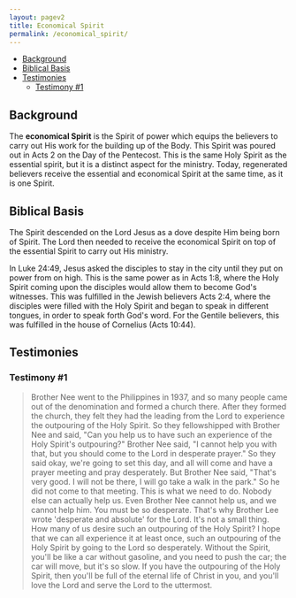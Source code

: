 ```yaml
---
layout: pagev2
title: Economical Spirit
permalink: /economical_spirit/
---
```

- [Background](#background)
- [Biblical Basis](#biblical-basis)
- [Testimonies](#testimonies)
  - [Testimony #1](#testimony-1)

## Background

The **economical Spirit** is the Spirit of power which equips the believers to carry out His work for the building up of the Body. This Spirit was poured out in Acts 2 on the Day of the Pentecost. This is the same Holy Spirit as the essential spirit, but it is a distinct aspect for the ministry. Today, regenerated believers receive the essential and economical Spirit at the same time, as it is one Spirit.

## Biblical Basis

The Spirit descended on the Lord Jesus as a dove despite Him being born of Spirit. The Lord then needed to receive the economical Spirit on top of the essential Spirit to carry out His ministry.

In Luke 24:49, Jesus asked the disciples to stay in the city until they put on power from on high. This is the same power as in Acts 1:8, where the Holy Spirit coming upon the disciples would allow them to become God's witnesses. This was fulfilled in the Jewish believers Acts 2:4, where the disciples were filled with the Holy Spirit and began to speak in different tongues, in order to speak forth God's word. For the Gentile believers, this was fulfilled in the house of Cornelius (Acts 10:44).

## Testimonies

### Testimony #1

>Brother Nee went to the Philippines in 1937, and so many people came out of the denomination and formed a church there. After they formed the church, they felt they had the leading from the Lord to experience the outpouring of the Holy Spirit. So they fellowshipped with Brother Nee and said, "Can you help us to have such an experience of the Holy Spirit's outpouring?" Brother Nee said, "I cannot help you with that, but you should come to the Lord in desperate prayer." So they said okay, we're going to set this day, and all will come and have a prayer meeting and pray desperately. But Brother Nee said, "That's very good. I will not be there, I will go take a walk in the park." So he did not come to that meeting. This is what we need to do. Nobody else can actually help us. Even Brother Nee cannot help us, and we cannot help him. You must be so desperate. That's why Brother Lee wrote 'desperate and absolute' for the Lord. It's not a small thing. How many of us desire such an outpouring of the Holy Spirit? I hope that we can all experience it at least once, such an outpouring of the Holy Spirit by going to the Lord so desperately. Without the Spirit, you'll be like a car without gasoline, and you need to push the car; the car will move, but it's so slow. If you have the outpouring of the Holy Spirit, then you'll be full of the eternal life of Christ in you, and you'll love the Lord and serve the Lord to the uttermost.